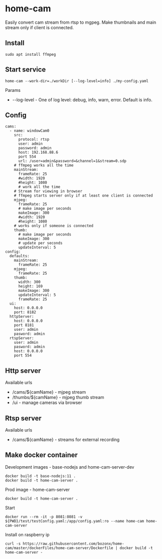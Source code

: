 # home-cam
Easily convert cam stream from rtsp to mgpeg. Make thumbnails and main stream only if client is connected.


## Install

    sudo apt install ffmpeg


## Start service

    home-cam --work-dir=./workDir [--log-level=info] ./my-config.yaml
    
Params

* --log-level - One of log level: debug, info, warn, error. Default is info.
    

## Config

    cams:
      - name: windowCam0
        src:
          protocol: rtsp
          user: admin
          password: admin
          host: 192.168.88.6
          port 554
          url: /user=admin&password=&channel=1&stream=0.sdp
        # ffmpeg works all the time
        mainStream:
          frameRate: 25
          #width: 1920
          #height: 1080
          # work all the time
        # Stream for viewing in browser
        # ffmpeg starts server only if at least one client is connected
        mjpeg:
          frameRate: 25
          # make image per seconds
          makeImage: 300
          #width: 1920
          #height: 1080
        # works only if someone is connected
        thumb:
          # make image per seconds
          makeImage: 300
          # update per seconds
          updateInterval: 5
    config:
      defaults:
        mainStream:
          frameRate: 25
        mjpeg:
          frameRate: 25
        thumb:
          width: 300
          height: 169
          makeImage: 300
          updateInterval: 5
          frameRate: 25
      ui:
        host: 0.0.0.0
        port: 8182
      httpServer:
        host: 0.0.0.0
        port 8181
        user: admin
        pasword: admin
      rtspServer:
        user: admin
        pasword: admin
        host: 0.0.0.0
        port 554

## Http server

Available urls

* /cams/${camName} - mjpeg stream
* /thumbs/${camName} - mjpeg thumb stream
* /ui - manage cameras via browser


## Rtsp server

Available urls

* /cams/${camName} - streams for external recording


## Make docker container

Development images - base-nodejs and home-cam-server-dev

    docker build -t base-nodejs:11 .
    docker build -t home-cam-server .

Prod image - home-cam-server

    docker build -t home-cam-server .

Start

    docker run --rm -it -p 8081:8081 -v ${PWD}/test/testConfig.yaml:/app/config.yaml:ro --name home-cam home-cam-server

Install on raspberry ip

    curl -s https://raw.githubusercontent.com/bozonx/home-cam/master/dockerFiles/home-cam-server/Dockerfile | docker build -t home-cam-server -
    